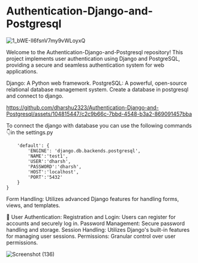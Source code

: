 # Authentication-Django-and-Postgresql



![1_bWE-II6fsnV7my9vWLoyxQ](https://github.com/dharshu2323/Authentication-Django-and-Postgresql/assets/104815447/f92f86b6-c26d-4459-b3d8-249e7a6825c5)

Welcome to the Authentication-Django-and-Postgresql repository! This project implements user authentication using Django and PostgreSQL, providing a secure and seamless authentication system for web applications.

Django: A Python web framework.
PostgreSQL: A powerful, open-source relational database management system.
Create a database in postgresql and connect to django.



https://github.com/dharshu2323/Authentication-Django-and-Postgresql/assets/104815447/c2c9b66c-7bbd-4548-b3a2-869091457bba

To connect the django with database you can use the following commands👇in the settings.py

```DATABASES = {
    'default': {
        'ENGINE': 'django.db.backends.postgresql',
        'NAME':'test1',
        'USER':'dharsh',
        'PASSWORD':'dharsh',
        'HOST':'localhost',
        'PORT':'5432'
    }
}
```
Form Handling: Utilizes advanced Django features for handling forms, views, and templates.

🔐 User Authentication:
Registration and Login: Users can register for accounts and securely log in.
Password Management: Secure password handling and storage.
Session Handling: Utilizes Django's built-in features for managing user sessions.
Permissions: Granular control over user permissions.

![Screenshot (136)](https://github.com/dharshu2323/Authentication-Django-and-Postgresql/assets/104815447/4bd3b3bb-3848-4006-a061-144b144291bf)



